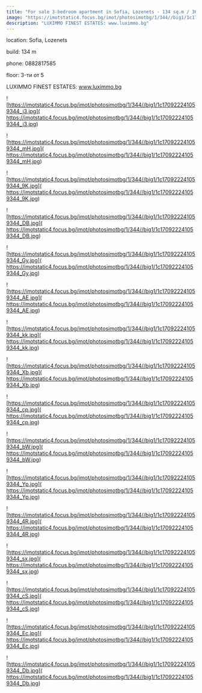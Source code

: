 ```yaml
---
title: "For sale 3-bedroom apartment in Sofia, Lozenets - 134 sq.m / 364200 EUR :: imot.bg Ad"
image: "https://imotstatic4.focus.bg/imot/photosimotbg/1/344//big1/1c170922241059344_eN.jpg"
description: "LUXIMMO FINEST ESTATES: www.luximmo.bg"
---
```


location: Sofia, Lozenets

build: 134 m

phone: 0882817585

floor: 3-ти от 5

LUXIMMO FINEST ESTATES: www.luximmo.bg


![https://imotstatic4.focus.bg/imot/photosimotbg/1/344//big1/1c170922241059344_j3.jpg]( https://imotstatic4.focus.bg/imot/photosimotbg/1/344//big1/1c170922241059344_j3.jpg)


![https://imotstatic4.focus.bg/imot/photosimotbg/1/344//big1/1c170922241059344_mH.jpg]( https://imotstatic4.focus.bg/imot/photosimotbg/1/344//big1/1c170922241059344_mH.jpg)


![https://imotstatic4.focus.bg/imot/photosimotbg/1/344//big1/1c170922241059344_9K.jpg]( https://imotstatic4.focus.bg/imot/photosimotbg/1/344//big1/1c170922241059344_9K.jpg)


![https://imotstatic4.focus.bg/imot/photosimotbg/1/344//big1/1c170922241059344_DB.jpg]( https://imotstatic4.focus.bg/imot/photosimotbg/1/344//big1/1c170922241059344_DB.jpg)


![https://imotstatic4.focus.bg/imot/photosimotbg/1/344//big1/1c170922241059344_Gy.jpg]( https://imotstatic4.focus.bg/imot/photosimotbg/1/344//big1/1c170922241059344_Gy.jpg)


![https://imotstatic4.focus.bg/imot/photosimotbg/1/344//big1/1c170922241059344_AE.jpg]( https://imotstatic4.focus.bg/imot/photosimotbg/1/344//big1/1c170922241059344_AE.jpg)


![https://imotstatic4.focus.bg/imot/photosimotbg/1/344//big1/1c170922241059344_kk.jpg]( https://imotstatic4.focus.bg/imot/photosimotbg/1/344//big1/1c170922241059344_kk.jpg)


![https://imotstatic4.focus.bg/imot/photosimotbg/1/344//big1/1c170922241059344_Xb.jpg]( https://imotstatic4.focus.bg/imot/photosimotbg/1/344//big1/1c170922241059344_Xb.jpg)


![https://imotstatic4.focus.bg/imot/photosimotbg/1/344//big1/1c170922241059344_cp.jpg]( https://imotstatic4.focus.bg/imot/photosimotbg/1/344//big1/1c170922241059344_cp.jpg)


![https://imotstatic4.focus.bg/imot/photosimotbg/1/344//big1/1c170922241059344_bW.jpg]( https://imotstatic4.focus.bg/imot/photosimotbg/1/344//big1/1c170922241059344_bW.jpg)


![https://imotstatic4.focus.bg/imot/photosimotbg/1/344//big1/1c170922241059344_Yp.jpg]( https://imotstatic4.focus.bg/imot/photosimotbg/1/344//big1/1c170922241059344_Yp.jpg)


![https://imotstatic4.focus.bg/imot/photosimotbg/1/344//big1/1c170922241059344_4R.jpg]( https://imotstatic4.focus.bg/imot/photosimotbg/1/344//big1/1c170922241059344_4R.jpg)


![https://imotstatic4.focus.bg/imot/photosimotbg/1/344//big1/1c170922241059344_sx.jpg]( https://imotstatic4.focus.bg/imot/photosimotbg/1/344//big1/1c170922241059344_sx.jpg)


![https://imotstatic4.focus.bg/imot/photosimotbg/1/344//big1/1c170922241059344_cS.jpg]( https://imotstatic4.focus.bg/imot/photosimotbg/1/344//big1/1c170922241059344_cS.jpg)


![https://imotstatic4.focus.bg/imot/photosimotbg/1/344//big1/1c170922241059344_Ec.jpg]( https://imotstatic4.focus.bg/imot/photosimotbg/1/344//big1/1c170922241059344_Ec.jpg)


![https://imotstatic4.focus.bg/imot/photosimotbg/1/344//big1/1c170922241059344_Db.jpg]( https://imotstatic4.focus.bg/imot/photosimotbg/1/344//big1/1c170922241059344_Db.jpg)


